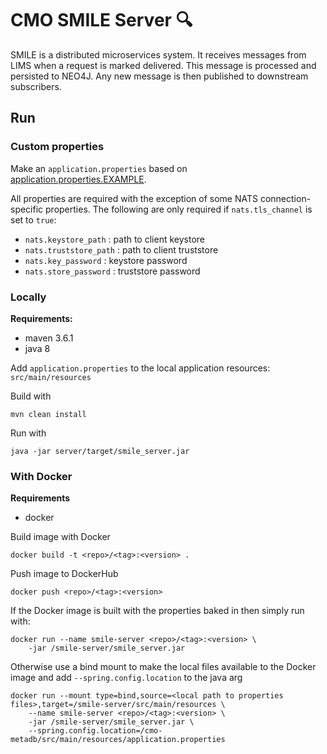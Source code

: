 # CMO SMILE Server 🔍

SMILE is a distributed microservices system. It receives messages from LIMS when a request is marked delivered. This message is processed and persisted to NEO4J. Any new message is then published to downstream subscribers.

## Run

### Custom properties

Make an `application.properties` based on [application.properties.EXAMPLE](src/main/resources/application.properties.EXAMPLE).

All properties are required with the exception of some NATS connection-specific properties. The following are only required if `nats.tls_channel` is set to `true`:

- `nats.keystore_path` : path to client keystore
- `nats.truststore_path` : path to client truststore
- `nats.key_password` : keystore password
- `nats.store_password` : truststore password

### Locally

**Requirements:**
- maven 3.6.1
- java 8

Add `application.properties` to the local application resources: `src/main/resources`

Build with

```
mvn clean install
```

Run with

```
java -jar server/target/smile_server.jar
```

### With Docker

**Requirements**
- docker

Build image with Docker

```
docker build -t <repo>/<tag>:<version> .
```

Push image to DockerHub

```
docker push <repo>/<tag>:<version>
```

If the Docker image is built with the properties baked in then simply run with:


```
docker run --name smile-server <repo>/<tag>:<version> \
	-jar /smile-server/smile_server.jar
```

Otherwise use a bind mount to make the local files available to the Docker image and add  `--spring.config.location` to the java arg

```
docker run --mount type=bind,source=<local path to properties files>,target=/smile-server/src/main/resources \
	--name smile-server <repo>/<tag>:<version> \
	-jar /smile-server/smile_server.jar \
	--spring.config.location=/cmo-metadb/src/main/resources/application.properties
```
